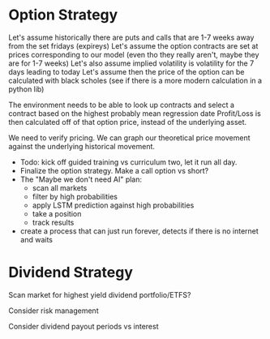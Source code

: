 
# Option Strategy

Let's assume historically there are puts and calls that are 1-7 weeks away from the set fridays (expireys)
Let's assume the option contracts are set at prices corresponding to our model (even tho they really aren't, maybe they are for 1-7 weeks)
Let's also assume implied volatility is volatility for the 7 days leading to today
Let's assume then the price of the option can be calculated with black scholes (see if there is a more modern calculation in a python lib)

The environment needs to be able to look up contracts and select a contract based on the highest probably mean regression date
Profit/Loss is then calculated off of that option price, instead of the underlying asset.

We need to verify pricing. We can graph our theoretical price movement against the underlying historical movement.


* Todo: kick off guided training vs curriculum two, let it run all day.
* Finalize the option strategy. Make a call option vs short?
* The "Maybe we don't need AI" plan:
    * scan all markets
    * filter by high probabilities
    * apply LSTM prediction against high probabilities
    * take a position
    * track results
* create a process that can just run forever, detects if there is no internet and waits

# Dividend Strategy

Scan market for highest yield dividend portfolio/ETFS?

Consider risk management

Consider dividend payout periods vs interest
